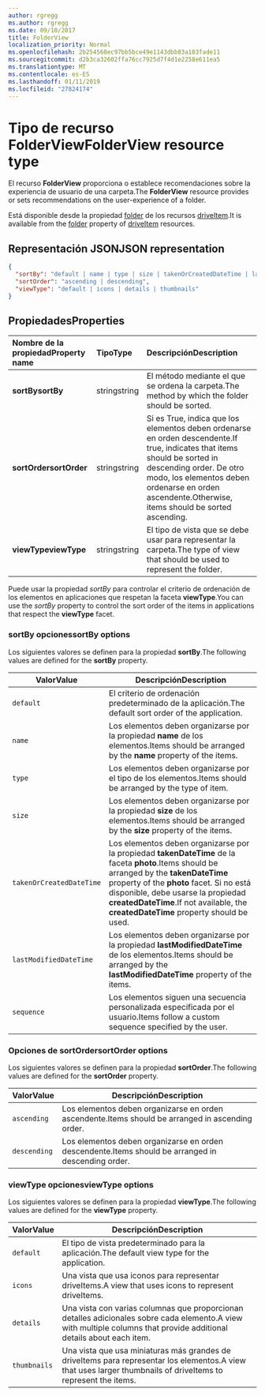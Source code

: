 ```yaml
---
author: rgregg
ms.author: rgregg
ms.date: 09/10/2017
title: FolderView
localization_priority: Normal
ms.openlocfilehash: 2b254568ec97bb5bce49e1143dbb83a183fade11
ms.sourcegitcommit: d2b3ca32602ffa76cc7925d7f4d1e2258e611ea5
ms.translationtype: MT
ms.contentlocale: es-ES
ms.lasthandoff: 01/11/2019
ms.locfileid: "27824174"
---
```

# <a name="folderview-resource-type"></a><span data-ttu-id="d408e-102">Tipo de recurso FolderView</span><span class="sxs-lookup"><span data-stu-id="d408e-102">FolderView resource type</span></span>

<span data-ttu-id="d408e-103">El recurso **FolderView** proporciona o establece recomendaciones sobre la experiencia de usuario de una carpeta.</span><span class="sxs-lookup"><span data-stu-id="d408e-103">The **FolderView** resource provides or sets recommendations on the user-experience of a folder.</span></span>

<span data-ttu-id="d408e-104">Está disponible desde la propiedad [folder][folder-facet] de los recursos [driveItem][item-resource].</span><span class="sxs-lookup"><span data-stu-id="d408e-104">It is available from the [folder][folder-facet] property of [driveItem][item-resource] resources.</span></span>

## <a name="json-representation"></a><span data-ttu-id="d408e-105">Representación JSON</span><span class="sxs-lookup"><span data-stu-id="d408e-105">JSON representation</span></span>

<!-- { "blockType": "resource", "@odata.type": "microsoft.graph.folderView" } -->

```json
{
  "sortBy": "default | name | type | size | takenOrCreatedDateTime | lastModifiedDateTime | sequence",
  "sortOrder": "ascending | descending",
  "viewType": "default | icons | details | thumbnails"
}
```

## <a name="properties"></a><span data-ttu-id="d408e-106">Propiedades</span><span class="sxs-lookup"><span data-stu-id="d408e-106">Properties</span></span>

| <span data-ttu-id="d408e-107">Nombre de la propiedad</span><span class="sxs-lookup"><span data-stu-id="d408e-107">Property name</span></span>         | <span data-ttu-id="d408e-108">Tipo</span><span class="sxs-lookup"><span data-stu-id="d408e-108">Type</span></span>   | <span data-ttu-id="d408e-109">Descripción</span><span class="sxs-lookup"><span data-stu-id="d408e-109">Description</span></span>
|:----------------------|:-------|:--------------------------------------------
| <span data-ttu-id="d408e-110">**sortBy**</span><span class="sxs-lookup"><span data-stu-id="d408e-110">**sortBy**</span></span>            | <span data-ttu-id="d408e-111">string</span><span class="sxs-lookup"><span data-stu-id="d408e-111">string</span></span> | <span data-ttu-id="d408e-112">El método mediante el que se ordena la carpeta.</span><span class="sxs-lookup"><span data-stu-id="d408e-112">The method by which the folder should be sorted.</span></span>
| <span data-ttu-id="d408e-113">**sortOrder**</span><span class="sxs-lookup"><span data-stu-id="d408e-113">**sortOrder**</span></span>         | <span data-ttu-id="d408e-114">string</span><span class="sxs-lookup"><span data-stu-id="d408e-114">string</span></span> | <span data-ttu-id="d408e-115">Si es True, indica que los elementos deben ordenarse en orden descendente.</span><span class="sxs-lookup"><span data-stu-id="d408e-115">If true, indicates that items should be sorted in descending order.</span></span> <span data-ttu-id="d408e-116">De otro modo, los elementos deben ordenarse en orden ascendente.</span><span class="sxs-lookup"><span data-stu-id="d408e-116">Otherwise, items should be sorted ascending.</span></span>
| <span data-ttu-id="d408e-117">**viewType**</span><span class="sxs-lookup"><span data-stu-id="d408e-117">**viewType**</span></span>          | <span data-ttu-id="d408e-118">string</span><span class="sxs-lookup"><span data-stu-id="d408e-118">string</span></span> | <span data-ttu-id="d408e-119">El tipo de vista que se debe usar para representar la carpeta.</span><span class="sxs-lookup"><span data-stu-id="d408e-119">The type of view that should be used to represent the folder.</span></span>

<span data-ttu-id="d408e-120">Puede usar la propiedad _sortBy_ para controlar el criterio de ordenación de los elementos en aplicaciones que respetan la faceta **viewType**.</span><span class="sxs-lookup"><span data-stu-id="d408e-120">You can use the _sortBy_ property to control the sort order of the items in applications that respect the **viewType** facet.</span></span>

### <a name="sortby-options"></a><span data-ttu-id="d408e-121">sortBy opciones</span><span class="sxs-lookup"><span data-stu-id="d408e-121">sortBy options</span></span>

<span data-ttu-id="d408e-122">Los siguientes valores se definen para la propiedad **sortBy**.</span><span class="sxs-lookup"><span data-stu-id="d408e-122">The following values are defined for the **sortBy** property.</span></span>

| <span data-ttu-id="d408e-123">Valor</span><span class="sxs-lookup"><span data-stu-id="d408e-123">Value</span></span>                    | <span data-ttu-id="d408e-124">Descripción</span><span class="sxs-lookup"><span data-stu-id="d408e-124">Description</span></span>
| ------------------------ | --------------------------------------------------
| `default`                | <span data-ttu-id="d408e-125">El criterio de ordenación predeterminado de la aplicación.</span><span class="sxs-lookup"><span data-stu-id="d408e-125">The default sort order of the application.</span></span>
| `name`                   | <span data-ttu-id="d408e-126">Los elementos deben organizarse por la propiedad **name** de los elementos.</span><span class="sxs-lookup"><span data-stu-id="d408e-126">Items should be arranged by the **name** property of the items.</span></span>
| `type`                   | <span data-ttu-id="d408e-127">Los elementos deben organizarse por el tipo de los elementos.</span><span class="sxs-lookup"><span data-stu-id="d408e-127">Items should be arranged by the type of item.</span></span>
| `size`                   | <span data-ttu-id="d408e-128">Los elementos deben organizarse por la propiedad **size** de los elementos.</span><span class="sxs-lookup"><span data-stu-id="d408e-128">Items should be arranged by the **size** property of the items.</span></span>
| `takenOrCreatedDateTime` | <span data-ttu-id="d408e-129">Los elementos deben organizarse por la propiedad **takenDateTime** de la faceta **photo**.</span><span class="sxs-lookup"><span data-stu-id="d408e-129">Items should be arranged by the **takenDateTime** property of the **photo** facet.</span></span> <span data-ttu-id="d408e-130">Si no está disponible, debe usarse la propiedad **createdDateTime**.</span><span class="sxs-lookup"><span data-stu-id="d408e-130">If not available, the **createdDateTime** property should be used.</span></span>
| `lastModifiedDateTime`   | <span data-ttu-id="d408e-131">Los elementos deben organizarse por la propiedad **lastModifiedDateTime** de los elementos.</span><span class="sxs-lookup"><span data-stu-id="d408e-131">Items should be arranged by the **lastModifiedDateTime** property of the items.</span></span>
| `sequence`               | <span data-ttu-id="d408e-132">Los elementos siguen una secuencia personalizada especificada por el usuario.</span><span class="sxs-lookup"><span data-stu-id="d408e-132">Items follow a custom sequence specified by the user.</span></span>


### <a name="sortorder-options"></a><span data-ttu-id="d408e-133">Opciones de sortOrder</span><span class="sxs-lookup"><span data-stu-id="d408e-133">sortOrder options</span></span>

<span data-ttu-id="d408e-134">Los siguientes valores se definen para la propiedad **sortOrder**.</span><span class="sxs-lookup"><span data-stu-id="d408e-134">The following values are defined for the **sortOrder** property.</span></span>

| <span data-ttu-id="d408e-135">Valor</span><span class="sxs-lookup"><span data-stu-id="d408e-135">Value</span></span>        | <span data-ttu-id="d408e-136">Descripción</span><span class="sxs-lookup"><span data-stu-id="d408e-136">Description</span></span>
| ------------ | --------------------------------------------------------------
| `ascending`  | <span data-ttu-id="d408e-137">Los elementos deben organizarse en orden ascendente.</span><span class="sxs-lookup"><span data-stu-id="d408e-137">Items should be arranged in ascending order.</span></span>
| `descending` | <span data-ttu-id="d408e-138">Los elementos deben organizarse en orden descendente.</span><span class="sxs-lookup"><span data-stu-id="d408e-138">Items should be arranged in descending order.</span></span>


### <a name="viewtype-options"></a><span data-ttu-id="d408e-139">viewType opciones</span><span class="sxs-lookup"><span data-stu-id="d408e-139">viewType options</span></span>

<span data-ttu-id="d408e-140">Los siguientes valores se definen para la propiedad **viewType**.</span><span class="sxs-lookup"><span data-stu-id="d408e-140">The following values are defined for the **viewType** property.</span></span>

| <span data-ttu-id="d408e-141">Valor</span><span class="sxs-lookup"><span data-stu-id="d408e-141">Value</span></span>        | <span data-ttu-id="d408e-142">Descripción</span><span class="sxs-lookup"><span data-stu-id="d408e-142">Description</span></span>
| ------------ | --------------------------------------------------------------
| `default`    | <span data-ttu-id="d408e-143">El tipo de vista predeterminado para la aplicación.</span><span class="sxs-lookup"><span data-stu-id="d408e-143">The default view type for the application.</span></span>
| `icons`      | <span data-ttu-id="d408e-144">Una vista que usa iconos para representar driveItems.</span><span class="sxs-lookup"><span data-stu-id="d408e-144">A view that uses icons to represent driveItems.</span></span>
| `details`    | <span data-ttu-id="d408e-145">Una vista con varias columnas que proporcionan detalles adicionales sobre cada elemento.</span><span class="sxs-lookup"><span data-stu-id="d408e-145">A view with multiple columns that provide additional details about each item.</span></span>
| `thumbnails` | <span data-ttu-id="d408e-146">Una vista que usa miniaturas más grandes de driveItems para representar los elementos.</span><span class="sxs-lookup"><span data-stu-id="d408e-146">A view that uses larger thumbnails of driveItems to represent the items.</span></span>


[item-resource]: driveitem.md
[folder-facet]: folder.md

<!-- {
  "type": "#page.annotation",
  "description": "The FolderView facet provides or sets recommendations on the user-experience of a folder.",
  "keywords": "view, folderview, sortby, sortorder, viewtype, coversourceid, folder",
  "section": "documentation",
  "suppressions": [
    "Warning: /api-reference/v1.0/resources/folderview.md:
      Found potential enums in resource example that weren't defined in a table:(default,icons,details,thumbnails) are in resource, but () are in table",
    "Warning: /api-reference/v1.0/resources/folderview.md:
      Found potential enums in resource example that weren't defined in a table:(default,name,type,size,takenOrCreatedDateTime,lastModifiedDateTime,sequence) are in resource, but () are in table",
    "Warning: /api-reference/v1.0/resources/folderview.md:
      Found potential enums in resource example that weren't defined in a table:(ascending,descending) are in resource, but () are in table"
  ],
  "tocPath": "Facets/FolderView"
} -->
